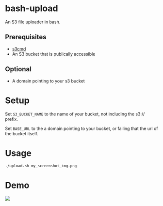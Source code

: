 # bash-upload
An S3 file uploader in bash.


## Prerequisites
* [s3cmd](https://s3tools.org/download)
* An S3 bucket that is publically accessible

## Optional
* A domain pointing to your s3 bucket

# Setup

Set `S3_BUCKET_NAME` to the name of your bucket, not including the s3:// prefix.

Set `BASE_URL` to the a domain pointing to your bucket, or failing that the url of the bucket itself.

# Usage

`./upload.sh my_screenshot_img.png`

# Demo

![](https://i.imgur.com/7roWza1.gif)
